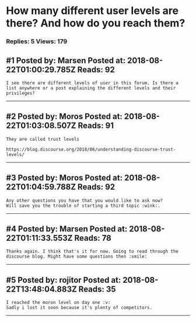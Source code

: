 # How many different user levels are there? And how do you reach them?

### Replies: 5 Views: 179

## \#1 Posted by: Marsen Posted at: 2018-08-22T01:00:29.785Z Reads: 92

```
I see there are different levels of user in this forum. Is there a list anywhere or a post explaining the different levels and their privileges?
```

---
## \#2 Posted by: Moros Posted at: 2018-08-22T01:03:08.507Z Reads: 91

```
They are called trust levels

https://blog.discourse.org/2018/06/understanding-discourse-trust-levels/
```

---
## \#3 Posted by: Moros Posted at: 2018-08-22T01:04:59.788Z Reads: 92

```
Any other questions you have that you would like to ask now? 
Will save you the trouble of starting a third topic :wink:.
```

---
## \#4 Posted by: Marsen Posted at: 2018-08-22T01:11:33.553Z Reads: 78

```
Thanks again. I think that's it for now. Going to read through the discourse blog. Might have some questions then :smile:
```

---
## \#5 Posted by: rojitor Posted at: 2018-08-22T13:48:04.883Z Reads: 35

```
I reached the moron level on day one :v:
Sadly i lost it soon because it's plenty of competitors.
```

---
